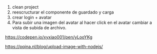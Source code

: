 1. clean project
1. reescructurar el componente de guardado y carga
1. crear login + avatar
1. Para subir una imagen del avatar al hacer click en el avatar cambiar a vista de subida de archivo.


https://codepen.io/xyxiao001/pen/yLooYKg


https://pqina.nl/blog/upload-image-with-nodejs/

